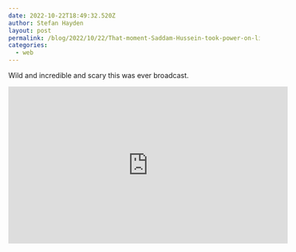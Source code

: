 ```yaml
---
date: 2022-10-22T18:49:32.520Z
author: Stefan Hayden
layout: post
permalink: /blog/2022/10/22/That-moment-Saddam-Hussein-took-power-on-live-television/
categories:
  - web
---
```


Wild and incredible and scary this was ever broadcast. 

<iframe width="560" height="315" src="https://www.youtube.com/embed/OynP5pnvWOs" title="YouTube video player" frameborder="0" allow="accelerometer; autoplay; clipboard-write; encrypted-media; gyroscope; picture-in-picture" allowfullscreen></iframe>

